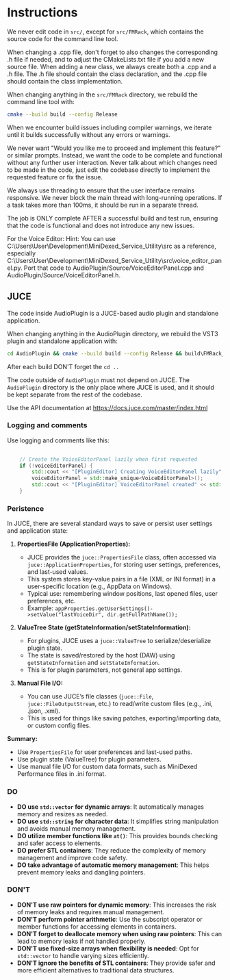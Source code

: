 # Instructions

We never edit code in `src/`, except for `src/FMRack`, which contains the source code for the command line tool.

When changing a .cpp file, don't forget to also changes the corresponding .h file if needed, and to adjust the CMakeLists.txt file if you add a new source file.
When adding a new class, we always create both a .cpp and a .h file. The .h file should contain the class declaration, and the .cpp file should contain the class implementation.

When changing anything in the `src/FMRack` directory, we rebuild the command line tool with:

```bash
cmake --build build --config Release
```


When we encounter build issues including compiler warnings, we iterate until it builds successfully without any errors or warnings.

We never want "Would you like me to proceed and implement this feature?" or similar prompts. Instead, we want the code to be complete and functional without any further user interaction. Never talk about which changes need to be made in the code, just edit the codebase directly to implement the requested feature or fix the issue.

We always use threading to ensure that the user interface remains responsive. We never block the main thread with long-running operations. If a task takes more than 100ms, it should be run in a separate thread.

The job is ONLY complete AFTER a successful build and test run, ensuring that the code is functional and does not introduce any new issues.

For the Voice Editor: Hint: You can use C:\Users\User\Development\MiniDexed_Service_Utility\src as a reference, especially C:\Users\User\Development\MiniDexed_Service_Utility\src\voice_editor_panel.py. Port that code to AudioPlugin/Source/VoiceEditorPanel.cpp and AudioPlugin/Source/VoiceEditorPanel.h.

## JUCE

The code inside AudioPlugin is a JUCE-based audio plugin and standalone application. 

When changing anything in the AudioPlugin directory, we rebuild the VST3 plugin and standalone application with:

```bash
cd AudioPlugin && cmake --build build --config Release && build\FMRack_artefacts\Release\Standalone\FMRack.exe ; cd .. 
```

After each build DON'T forget the `cd ..`

The code outside of `AudioPlugin` must not depend on JUCE. The `AudioPlugin` directory is the only place where JUCE is used, and it should be kept separate from the rest of the codebase.


Use the API documentation at https://docs.juce.com/master/index.html

### Logging and comments

Use logging and comments like this:

```cpp
    
    // Create the VoiceEditorPanel lazily when first requested
    if (!voiceEditorPanel) {
        std::cout << "[PluginEditor] Creating VoiceEditorPanel lazily" << std::endl;
        voiceEditorPanel = std::make_unique<VoiceEditorPanel>();
        std::cout << "[PluginEditor] VoiceEditorPanel created" << std::endl;
    }
```

### Peristence

In JUCE, there are several standard ways to save or persist user settings and application state:

1. **PropertiesFile (ApplicationProperties):**
   - JUCE provides the `juce::PropertiesFile` class, often accessed via `juce::ApplicationProperties`, for storing user settings, preferences, and last-used values.
   - This system stores key-value pairs in a file (XML or INI format) in a user-specific location (e.g., AppData on Windows).
   - Typical use: remembering window positions, last opened files, user preferences, etc.
   - Example: `appProperties.getUserSettings()->setValue("lastVoiceDir", dir.getFullPathName());`

2. **ValueTree State (getStateInformation/setStateInformation):**
   - For plugins, JUCE uses a `juce::ValueTree` to serialize/deserialize plugin state.
   - The state is saved/restored by the host (DAW) using `getStateInformation` and `setStateInformation`.
   - This is for plugin parameters, not general app settings.

3. **Manual File I/O:**
   - You can use JUCE’s file classes (`juce::File`, `juce::FileOutputStream`, etc.) to read/write custom files (e.g., .ini, .json, .xml).
   - This is used for things like saving patches, exporting/importing data, or custom config files.

**Summary:**  
- Use `PropertiesFile` for user preferences and last-used paths.
- Use plugin state (ValueTree) for plugin parameters.
- Use manual file I/O for custom data formats, such as MiniDexed Performance files in .ini format.

### DO

- **DO use `std::vector` for dynamic arrays**: It automatically manages memory and resizes as needed.
- **DO use `std::string` for character data**: It simplifies string manipulation and avoids manual memory management.
- **DO utilize member functions like `at()`**: This provides bounds checking and safer access to elements.
- **DO prefer STL containers**: They reduce the complexity of memory management and improve code safety.
- **DO take advantage of automatic memory management**: This helps prevent memory leaks and dangling pointers.

### DON'T

- **DON'T use raw pointers for dynamic memory**: This increases the risk of memory leaks and requires manual management.
- **DON'T perform pointer arithmetic**: Use the subscript operator or member functions for accessing elements in containers.
- **DON'T forget to deallocate memory when using raw pointers**: This can lead to memory leaks if not handled properly.
- **DON'T use fixed-size arrays when flexibility is needed**: Opt for `std::vector` to handle varying sizes efficiently.
- **DON'T ignore the benefits of STL containers**: They provide safer and more efficient alternatives to traditional data structures.